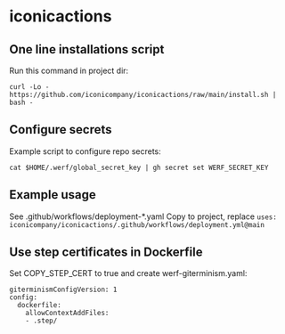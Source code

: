 # iconicactions
## One line installations script

Run this command in project dir:

`curl -Lo - https://github.com/iconicompany/iconicactions/raw/main/install.sh | bash -`

## Configure secrets
Example script to configure repo secrets:

```
cat $HOME/.werf/global_secret_key | gh secret set WERF_SECRET_KEY
```

## Example usage

See .github/workflows/deployment-*.yaml
Copy to project, replace `uses: iconicompany/iconicactions/.github/workflows/deployment.yml@main`

## Use step certificates in Dockerfile

Set COPY_STEP_CERT to true and create werf-giterminism.yaml:

```
giterminismConfigVersion: 1
config:
  dockerfile:
    allowContextAddFiles:
    - .step/
```
